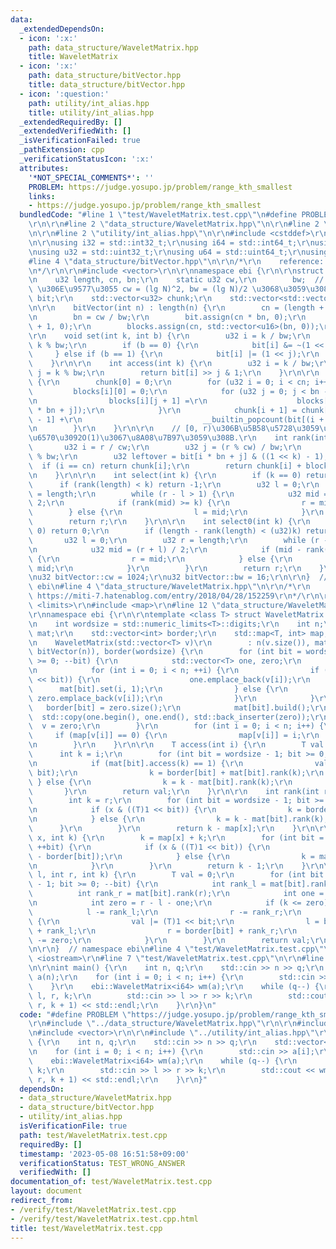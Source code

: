 ```yaml
---
data:
  _extendedDependsOn:
  - icon: ':x:'
    path: data_structure/WaveletMatrix.hpp
    title: WaveletMatrix
  - icon: ':x:'
    path: data_structure/bitVector.hpp
    title: data_structure/bitVector.hpp
  - icon: ':question:'
    path: utility/int_alias.hpp
    title: utility/int_alias.hpp
  _extendedRequiredBy: []
  _extendedVerifiedWith: []
  _isVerificationFailed: true
  _pathExtension: cpp
  _verificationStatusIcon: ':x:'
  attributes:
    '*NOT_SPECIAL_COMMENTS*': ''
    PROBLEM: https://judge.yosupo.jp/problem/range_kth_smallest
    links:
    - https://judge.yosupo.jp/problem/range_kth_smallest
  bundledCode: "#line 1 \"test/WaveletMatrix.test.cpp\"\n#define PROBLEM \"https://judge.yosupo.jp/problem/range_kth_smallest\"\
    \r\n\r\n#line 2 \"data_structure/WaveletMatrix.hpp\"\n\r\n#line 2 \"data_structure/bitVector.hpp\"\
    \n\r\n#line 2 \"utility/int_alias.hpp\"\n\r\n#include <cstddef>\r\n#include <cstdint>\r\
    \n\r\nusing i32 = std::int32_t;\r\nusing i64 = std::int64_t;\r\nusing u16 = std::uint16_t;\r\
    \nusing u32 = std::uint32_t;\r\nusing u64 = std::uint64_t;\r\nusing usize = std::size_t;\n\
    #line 4 \"data_structure/bitVector.hpp\"\n\r\n/*\r\n    reference: https://misteer.hatenablog.com/entry/bit-vector\r\
    \n*/\r\n\r\n#include <vector>\r\n\r\nnamespace ebi {\r\n\r\nstruct bitVector {\r\
    \n    u32 length, cn, bn;\r\n    static u32 cw,\r\n        bw;  // chunk, block\
    \ \u306E\u9577\u3055 cw = (lg N)^2, bw = (lg N)/2 \u3068\u3059\u308B.\r\n    std::vector<u16>\
    \ bit;\r\n    std::vector<u32> chunk;\r\n    std::vector<std::vector<u16>> blocks;\r\
    \n\r\n    bitVector(int n) : length(n) {\r\n        cn = (length + cw - 1) / cw;\r\
    \n        bn = cw / bw;\r\n        bit.assign(cn * bn, 0);\r\n        chunk.assign(cn\
    \ + 1, 0);\r\n        blocks.assign(cn, std::vector<u16>(bn, 0));\r\n    }\r\n\
    \r\n    void set(int k, int b) {\r\n        u32 i = k / bw;\r\n        u32 j =\
    \ k % bw;\r\n        if (b == 0) {\r\n            bit[i] &= ~(1 << j);\r\n   \
    \     } else if (b == 1) {\r\n            bit[i] |= (1 << j);\r\n        }\r\n\
    \    }\r\n\r\n    int access(int k) {\r\n        u32 i = k / bw;\r\n        u32\
    \ j = k % bw;\r\n        return bit[i] >> j & 1;\r\n    }\r\n\r\n    void build()\
    \ {\r\n        chunk[0] = 0;\r\n        for (u32 i = 0; i < cn; i++) {\r\n   \
    \         blocks[i][0] = 0;\r\n            for (u32 j = 0; j < bn - 1; j++) {\r\
    \n                blocks[i][j + 1] =\r\n                    blocks[i][j] + __builtin_popcount(bit[i\
    \ * bn + j]);\r\n            }\r\n            chunk[i + 1] = chunk[i] + blocks[i][bn\
    \ - 1] +\r\n                           __builtin_popcount(bit[(i + 1) * bn - 1]);\r\
    \n        }\r\n    }\r\n\r\n    // [0, r)\u306B\u5B58\u5728\u3059\u308B1\u306E\
    \u6570\u3092O(1)\u3067\u8A08\u7B97\u3059\u308B.\r\n    int rank(int r) {\r\n \
    \       u32 i = r / cw;\r\n        u32 j = (r % cw) / bw;\r\n        u32 k = r\
    \ % bw;\r\n        u32 leftover = bit[i * bn + j] & ((1 << k) - 1);\r\n      \
    \  if (i == cn) return chunk[i];\r\n        return chunk[i] + blocks[i][j] + __builtin_popcount(leftover);\r\
    \n    }\r\n\r\n    int select(int k) {\r\n        if (k == 0) return 0;\r\n  \
    \      if (rank(length) < k) return -1;\r\n        u32 l = 0;\r\n        u32 r\
    \ = length;\r\n        while (r - l > 1) {\r\n            u32 mid = (r + l) /\
    \ 2;\r\n            if (rank(mid) >= k) {\r\n                r = mid;\r\n    \
    \        } else {\r\n                l = mid;\r\n            }\r\n        }\r\n\
    \        return r;\r\n    }\r\n\r\n    int select0(int k) {\r\n        if (k ==\
    \ 0) return 0;\r\n        if (length - rank(length) < (u32)k) return -1;\r\n \
    \       u32 l = 0;\r\n        u32 r = length;\r\n        while (r - l > 1) {\r\
    \n            u32 mid = (r + l) / 2;\r\n            if (mid - rank(mid) >= (u32)k)\
    \ {\r\n                r = mid;\r\n            } else {\r\n                l =\
    \ mid;\r\n            }\r\n        }\r\n        return r;\r\n    }\r\n};\r\n\r\
    \nu32 bitVector::cw = 1024;\r\nu32 bitVector::bw = 16;\r\n\r\n}  // namespace\
    \ ebi\n#line 4 \"data_structure/WaveletMatrix.hpp\"\n\r\n/*\r\n    reference:\
    \ https://miti-7.hatenablog.com/entry/2018/04/28/152259\r\n*/\r\n\r\n#include\
    \ <limits>\r\n#include <map>\r\n#line 12 \"data_structure/WaveletMatrix.hpp\"\n\
    \r\nnamespace ebi {\r\n\r\ntemplate <class T> struct WaveletMatrix {\r\n  private:\r\
    \n    int wordsize = std::numeric_limits<T>::digits;\r\n    int n;\r\n    std::vector<bitVector>\
    \ mat;\r\n    std::vector<int> border;\r\n    std::map<T, int> map;\r\n\r\n  public:\r\
    \n    WaveletMatrix(std::vector<T> v)\r\n        : n(v.size()), mat(wordsize,\
    \ bitVector(n)), border(wordsize) {\r\n        for (int bit = wordsize - 1; bit\
    \ >= 0; --bit) {\r\n            std::vector<T> one, zero;\r\n            zero.reserve(n);\r\
    \n            for (int i = 0; i < n; ++i) {\r\n                if (v[i] & ((T)1\
    \ << bit)) {\r\n                    one.emplace_back(v[i]);\r\n              \
    \      mat[bit].set(i, 1);\r\n                } else {\r\n                   \
    \ zero.emplace_back(v[i]);\r\n                }\r\n            }\r\n         \
    \   border[bit] = zero.size();\r\n            mat[bit].build();\r\n          \
    \  std::copy(one.begin(), one.end(), std::back_inserter(zero));\r\n          \
    \  v = zero;\r\n        }\r\n        for (int i = 0; i < n; i++) {\r\n       \
    \     if (map[v[i]] == 0) {\r\n                map[v[i]] = i;\r\n            }\r\
    \n        }\r\n    }\r\n\r\n    T access(int i) {\r\n        T val = 0;\r\n  \
    \      int k = i;\r\n        for (int bit = wordsize - 1; bit >= 0; --bit) {\r\
    \n            if (mat[bit].access(k) == 1) {\r\n                val |= ((T)1 <<\
    \ bit);\r\n                k = border[bit] + mat[bit].rank(k);\r\n           \
    \ } else {\r\n                k = k - mat[bit].rank(k);\r\n            }\r\n \
    \       }\r\n        return val;\r\n    }\r\n\r\n    int rank(int r, T x) {\r\n\
    \        int k = r;\r\n        for (int bit = wordsize - 1; bit >= 0; --bit) {\r\
    \n            if (x & ((T)1 << bit)) {\r\n                k = border[bit] + mat[bit].rank(k);\r\
    \n            } else {\r\n                k = k - mat[bit].rank(k);\r\n      \
    \      }\r\n        }\r\n        return k - map[x];\r\n    }\r\n\r\n    int select(T\
    \ x, int k) {\r\n        k = map[x] + k;\r\n        for (int bit = 0; bit < wordsize;\
    \ ++bit) {\r\n            if (x & ((T)1 << bit)) {\r\n                k = mat[bit].select(k\
    \ - border[bit]);\r\n            } else {\r\n                k = mat[bit].select0(k);\r\
    \n            }\r\n        }\r\n        return k - 1;\r\n    }\r\n\r\n    T quantile(int\
    \ l, int r, int k) {\r\n        T val = 0;\r\n        for (int bit = wordsize\
    \ - 1; bit >= 0; --bit) {\r\n            int rank_l = mat[bit].rank(l);\r\n  \
    \          int rank_r = mat[bit].rank(r);\r\n            int one = rank_r - rank_l;\r\
    \n            int zero = r - l - one;\r\n            if (k <= zero) {\r\n    \
    \            l -= rank_l;\r\n                r -= rank_r;\r\n            } else\
    \ {\r\n                val |= (T)1 << bit;\r\n                l = border[bit]\
    \ + rank_l;\r\n                r = border[bit] + rank_r;\r\n                k\
    \ -= zero;\r\n            }\r\n        }\r\n        return val;\r\n    }\r\n};\r\
    \n\r\n}  // namespace ebi\n#line 4 \"test/WaveletMatrix.test.cpp\"\n\r\n#include\
    \ <iostream>\r\n#line 7 \"test/WaveletMatrix.test.cpp\"\n\r\n#line 9 \"test/WaveletMatrix.test.cpp\"\
    \n\r\nint main() {\r\n    int n, q;\r\n    std::cin >> n >> q;\r\n    std::vector<i64>\
    \ a(n);\r\n    for (int i = 0; i < n; i++) {\r\n        std::cin >> a[i];\r\n\
    \    }\r\n    ebi::WaveletMatrix<i64> wm(a);\r\n    while (q--) {\r\n        int\
    \ l, r, k;\r\n        std::cin >> l >> r >> k;\r\n        std::cout << wm.quantile(l,\
    \ r, k + 1) << std::endl;\r\n    }\r\n}\n"
  code: "#define PROBLEM \"https://judge.yosupo.jp/problem/range_kth_smallest\"\r\n\
    \r\n#include \"../data_structure/WaveletMatrix.hpp\"\r\n\r\n#include <iostream>\r\
    \n#include <vector>\r\n\r\n#include \"../utility/int_alias.hpp\"\r\n\r\nint main()\
    \ {\r\n    int n, q;\r\n    std::cin >> n >> q;\r\n    std::vector<i64> a(n);\r\
    \n    for (int i = 0; i < n; i++) {\r\n        std::cin >> a[i];\r\n    }\r\n\
    \    ebi::WaveletMatrix<i64> wm(a);\r\n    while (q--) {\r\n        int l, r,\
    \ k;\r\n        std::cin >> l >> r >> k;\r\n        std::cout << wm.quantile(l,\
    \ r, k + 1) << std::endl;\r\n    }\r\n}"
  dependsOn:
  - data_structure/WaveletMatrix.hpp
  - data_structure/bitVector.hpp
  - utility/int_alias.hpp
  isVerificationFile: true
  path: test/WaveletMatrix.test.cpp
  requiredBy: []
  timestamp: '2023-05-08 16:51:58+09:00'
  verificationStatus: TEST_WRONG_ANSWER
  verifiedWith: []
documentation_of: test/WaveletMatrix.test.cpp
layout: document
redirect_from:
- /verify/test/WaveletMatrix.test.cpp
- /verify/test/WaveletMatrix.test.cpp.html
title: test/WaveletMatrix.test.cpp
---
```

